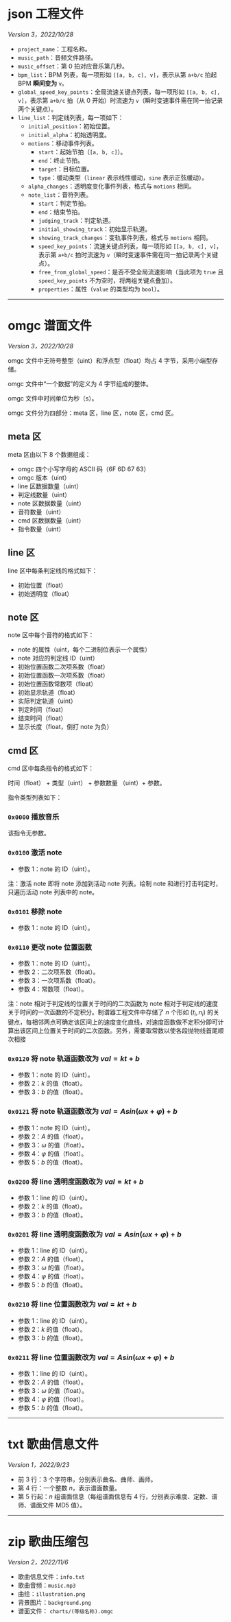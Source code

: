 # json 工程文件

*Version 3，2022/10/28*

- `project_name`：工程名称。
- `music_path`：音频文件路径。
- `music_offset`：第 $0$ 拍对应音乐第几秒。
- `bpm_list`：BPM 列表，每一项形如 `[[a, b, c], v]`，表示从第 `a+b/c` 拍起 BPM **瞬间变为** `v`。
- `global_speed_key_points`：全局流速关键点列表，每一项形如 `[[a, b, c], v]`，表示第 `a+b/c` 拍（从 $0$ 开始）时流速为 `v`（瞬时变速事件需在同一拍记录两个关键点）。
- `line_list`：判定线列表，每一项如下：
  - `initial_position`：初始位置。
  - `initial_alpha`：初始透明度。
  - `motions`：移动事件列表。
    - `start`：起始节拍（`[a, b, c]`）。
    - `end`：终止节拍。
    - `target`：目标位置。
    - `type`：缓动类型（`linear` 表示线性缓动，`sine` 表示正弦缓动）。
  - `alpha_changes`：透明度变化事件列表，格式与 `motions` 相同。
  - `note_list`：音符列表。
    - `start`：判定节拍。
    - `end`：结束节拍。
    - `judging_track`：判定轨道。
    - `initial_showing_track`：初始显示轨道。
    - `showing_track_changes`：变轨事件列表，格式与 `motions` 相同。
    - `speed_key_points`：流速关键点列表，每一项形如 `[[a, b, c], v]`，表示第 `a+b/c` 拍时流速为 `v`（瞬时变速事件需在同一拍记录两个关键点）。
    - `free_from_global_speed`：是否不受全局流速影响（当此项为 `true` 且 `speed_key_points` 不为空时，将两组关键点叠加）。
    - `properties`：属性（`value` 的类型均为 `bool`）。

---

# omgc 谱面文件

*Version 3，2022/10/28*

omgc 文件中无符号整型（uint）和浮点型（float）均占 4 字节，采用小端型存储。

omgc 文件中“一个数据”的定义为 4 字节组成的整体。

omgc 文件中时间单位为秒（s）。

omgc 文件分为四部分：meta 区，line 区，note 区，cmd 区。

## meta 区

meta 区由以下 8 个数据组成：

- omgc 四个小写字母的 ASCII 码（6F 6D 67 63）
- omgc 版本（uint）
- line 区数据数量（uint）
- 判定线数量（uint）
- note 区数据数量（uint）
- 音符数量（uint）
- cmd 区数据数量（uint）
- 指令数量（uint）

## line 区

line 区中每条判定线的格式如下：

- 初始位置（float）
- 初始透明度（float）

## note 区

note 区中每个音符的格式如下：

- note 的属性（uint，每个二进制位表示一个属性）
- note 对应的判定线 ID（uint）
- 初始位置函数二次项系数（float）
- 初始位置函数一次项系数（float）
- 初始位置函数常数项（float）
- 初始显示轨道（float）
- 实际判定轨道（uint）
- 判定时间（float）
- 结束时间（float）
- 显示长度（float，倒打 note 为负）

## cmd 区

cmd 区中每条指令的格式如下：

时间（float） + 类型（uint） + 参数数量 （uint）+ 参数。

指令类型列表如下：

### `0x0000` 播放音乐

该指令无参数。

### `0x0100` 激活 note

- 参数 1：note 的 ID（uint）。

注：激活 note 即将 note 添加到活动 note 列表。绘制 note 和进行打击判定时，只遍历活动 note 列表中的 note。

### `0x0101` 移除 note

- 参数 1：note 的 ID（uint）。

### `0x0110` 更改 note 位置函数

- 参数 1：note 的 ID（uint）。
- 参数 2：二次项系数（float）。
- 参数 3：一次项系数（float）。
- 参数 4：常数项（float）。

注：note 相对于判定线的位置关于时间的二次函数为 note 相对于判定线的速度关于时间的一次函数的不定积分。制谱器工程文件中存储了 $n$ 个形如 $(t_i,n_i)$ 的关键点，每相邻两点可确定该区间上的速度变化直线，对速度函数做不定积分即可计算出该区间上位置关于时间的二次函数。另外，需要取常数以使各段抛物线首尾顺次相接

### `0x0120` 将 note 轨道函数改为 $val=kt+b$

- 参数 1：note 的 ID（uint）。
- 参数 2：$k$ 的值（float）。
- 参数 3：$b$ 的值（float）。

### `0x0121` 将 note 轨道函数改为 $val=Asin(\omega x+\varphi)+b$

- 参数 1：note 的 ID（uint）。
- 参数 2：$A$ 的值（float）。
- 参数 3：$\omega$ 的值（float）。
- 参数 4：$\varphi$ 的值（float）。
- 参数 5：$b$ 的值（float）。

### `0x0200` 将 line 透明度函数改为 $val=kt+b$

- 参数 1：line 的 ID（uint）。
- 参数 2：$k$ 的值（float）。
- 参数 3：$b$ 的值（float）。

### `0x0201` 将 line 透明度函数改为 $val=Asin(\omega x+\varphi)+b$

- 参数 1：line 的 ID（uint）。
- 参数 2：$A$ 的值（float）。
- 参数 3：$\omega$ 的值（float）。
- 参数 4：$\varphi$ 的值（float）。
- 参数 5：$b$ 的值（float）。

### `0x0210` 将 line 位置函数改为 $val=kt+b$

- 参数 1：line 的 ID（uint）。
- 参数 2：$k$ 的值（float）。
- 参数 3：$b$ 的值（float）。

### `0x0211` 将 line 位置函数改为 $val=Asin(\omega x+\varphi)+b$

- 参数 1：line 的 ID（uint）。
- 参数 2：$A$ 的值（float）。
- 参数 3：$\omega$ 的值（float）。
- 参数 4：$\varphi$ 的值（float）。
- 参数 5：$b$ 的值（float）。

---

# txt 歌曲信息文件

*Version 1，2022/9/23*

- 前 3 行：3 个字符串，分别表示曲名、曲师、画师。
- 第 4 行：一个整数 $n$，表示谱面数量。
- 第 5 行起：$n$ 组谱面信息（每组谱面信息有 4 行，分别表示难度、定数、谱师、谱面文件 MD5 值）。

---

# zip 歌曲压缩包

*Version 2，2022/11/6*

- 歌曲信息文件：`info.txt`
- 歌曲音频：`music.mp3`
- 曲绘：`illustration.png`
- 背景图片：`background.png`
- 谱面文件： `charts/(等级名称).omgc`
